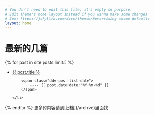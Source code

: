 ```yaml
---
# You don't need to edit this file, it's empty on purpose.
# Edit theme's home layout instead if you wanna make some changes
# See: https://jekyllrb.com/docs/themes/#overriding-theme-defaults
layout: home
---
```



<h1>
	<!-- what's more？ -->
	最新的几篇
</h1>

{% for post in site.posts limit:5 %}
<ul class="ddv-post-list">
	<li>
		<span class="ddv-post-list-title"> 
			<a href="{{ baseurl }}{{ post.url }}">
				{{ post.title }}
			</a>
		</span> 
			  
		<span class="ddv-post-list-date">
			---- {{ post.date|date:"%Y-%m-%d" }}
		</span>

	</li>
</ul>
{% endfor %}
更多的内容请到[归档](/archive)里面找


<script>
	document.body.className = 'ddv-home-body';
	setTimeout(function(){document.body.className = 'active';}, 1000);
</script>